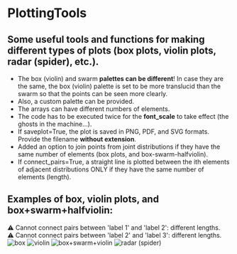 # PlottingTools
## Some useful tools and functions for making different types of plots (box plots, violin plots, radar (spider), etc.).

- The box (violin) and swarm **palettes can be different**! In case they are the same, the box (violin) palette is set to be more translucid than the swarm so that the points can be seen more clearly.
- Also, a custom palette can be provided.
- The arrays can have different numbers of elements.
- The code has to be executed twice for the **font_scale** to take effect (the ghosts in the machine...).
- If saveplot=True, the plot is saved in PNG, PDF, and SVG formats. Provide the filename **without extension**.
- Added an option to join points from joint distributions if they have the same number of elements (box plots, and box-swarm-halfviolin).
- If connect_pairs=True, a straight line is plotted between the ith elements of adjacent distributions ONLY if they have the same number of elements (length).
  
## Examples of box, violin plots, and box+swarm+halfviolin:
⚠️ Cannot connect pairs between 'label 1' and 'label 2': different lengths.  
⚠️ Cannot connect pairs between 'label 2' and 'label 3': different lengths.
![box](https://github.com/user-attachments/assets/c6e32230-8a72-46c5-b8e5-c3e8c88af14d)
![violin](https://github.com/user-attachments/assets/ac34aca7-2eec-419c-bc9c-d9e1e72e842a)
![box+swarm+violin](https://github.com/user-attachments/assets/c16436ee-a029-4385-a131-615cb6aa51e8)
![radar (spider)](https://github.com/user-attachments/assets/032c0afd-6060-4137-916a-99d35b0592c5)
